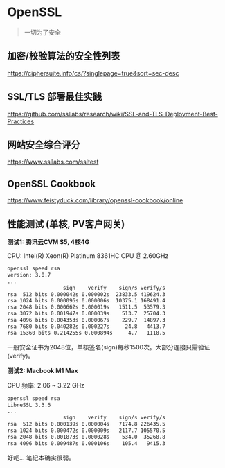 # OpenSSL

> 一切为了安全

## 加密/校验算法的安全性列表

https://ciphersuite.info/cs/?singlepage=true&sort=sec-desc

## SSL/TLS 部署最佳实践

https://github.com/ssllabs/research/wiki/SSL-and-TLS-Deployment-Best-Practices

## 网站安全综合评分

https://www.ssllabs.com/ssltest

## OpenSSL Cookbook

https://www.feistyduck.com/library/openssl-cookbook/online

## 性能测试 (单核, PV客户网关)

**测试1: 腾讯云CVM S5, 4核4G**

CPU: Intel(R) Xeon(R) Platinum 8361HC CPU @ 2.60GHz

```bash
openssl speed rsa
version: 3.0.7
...
                  sign    verify    sign/s verify/s
rsa  512 bits 0.000042s 0.000002s  23833.5 419624.3
rsa 1024 bits 0.000096s 0.000006s  10375.1 168491.4
rsa 2048 bits 0.000662s 0.000019s   1511.5  53579.3
rsa 3072 bits 0.001947s 0.000039s    513.7  25704.3
rsa 4096 bits 0.004353s 0.000067s    229.7  14897.3
rsa 7680 bits 0.040282s 0.000227s     24.8   4413.7
rsa 15360 bits 0.214255s 0.000894s     4.7   1118.5
```

一般安全证书为2048位，单核签名(sign)每秒1500次。大部分连接只需验证(verify)。

**测试2: Macbook M1 Max**

CPU 频率: 2.06 ~ 3.22 GHz

```bash
openssl speed rsa
LibreSSL 3.3.6
...
                  sign    verify    sign/s verify/s
rsa  512 bits 0.000139s 0.000004s   7174.8 226435.5
rsa 1024 bits 0.000472s 0.000009s   2117.7 105570.5
rsa 2048 bits 0.001873s 0.000028s    534.0  35268.8
rsa 4096 bits 0.009487s 0.000106s    105.4   9415.3
```

好吧... 笔记本确实很弱。


